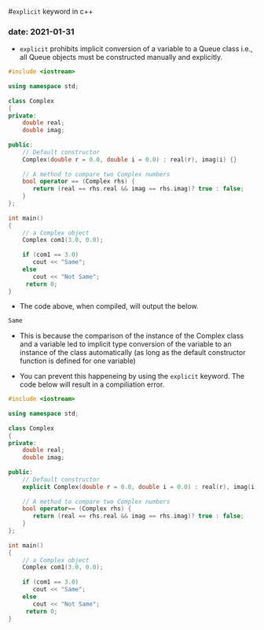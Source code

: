 #`explicit` keyword in c++
### date: 2021-01-31

* `explicit` prohibits implicit conversion of a variable to a Queue class 
i.e., all Queue objects must be constructed manually and explicitly.

```cpp
#include <iostream> 
  
using namespace std; 
  
class Complex 
{ 
private: 
    double real; 
    double imag; 
  
public: 
    // Default constructor 
    Complex(double r = 0.0, double i = 0.0) : real(r), imag(i) {} 
  
    // A method to compare two Complex numbers 
    bool operator == (Complex rhs) { 
       return (real == rhs.real && imag == rhs.imag)? true : false; 
    } 
}; 
  
int main() 
{ 
    // a Complex object 
    Complex com1(3.0, 0.0); 
  
    if (com1 == 3.0) 
       cout << "Same"; 
    else
       cout << "Not Same"; 
     return 0; 
} 
```

* The code above, when compiled, will output the below.

```sh
Same
```

* This is because the comparison of the instance of the Complex class and 
a variable led to implicit type conversion of the variable to an instance of
the class automatically (as long as the default constructor function is 
defined for one variable)

* You can prevent this happeneing by using the `explicit` keyword. The code 
below will result in a compiliation error.

```cpp
#include <iostream> 
  
using namespace std; 
  
class Complex 
{ 
private: 
    double real; 
    double imag; 
  
public: 
    // Default constructor 
    explicit Complex(double r = 0.0, double i = 0.0) : real(r), imag(i) {} 
  
    // A method to compare two Complex numbers 
    bool operator== (Complex rhs) { 
       return (real == rhs.real && imag == rhs.imag)? true : false; 
    } 
}; 
  
int main() 
{ 
    // a Complex object 
    Complex com1(3.0, 0.0); 
  
    if (com1 == 3.0) 
       cout << "Same"; 
    else
       cout << "Not Same"; 
     return 0; 
} 
```